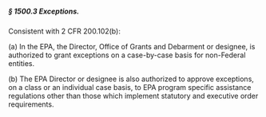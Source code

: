 ##### § 1500.3 Exceptions. #####

Consistent with 2 CFR 200.102(b):

(a) In the EPA, the Director, Office of Grants and Debarment or designee, is authorized to grant exceptions on a case-by-case basis for non-Federal entities.

(b) The EPA Director or designee is also authorized to approve exceptions, on a class or an individual case basis, to EPA program specific assistance regulations other than those which implement statutory and executive order requirements.
